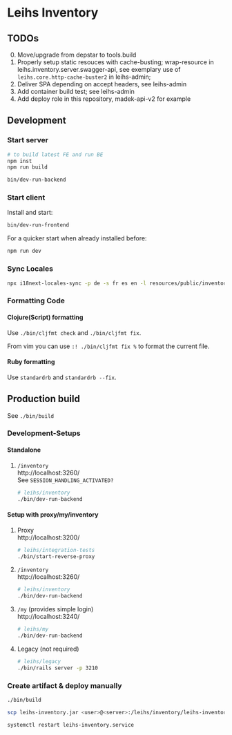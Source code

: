 # Leihs Inventory

## TODOs

0. Move/upgrade from depstar to tools.build
1. Properly setup static resouces with cache-busting; wrap-resource in
   leihs.inventory.server.swagger-api, see exemplary use of
   `leihs.core.http-cache-buster2` in leihs-admin;
2. Deliver SPA depending on accept headers, see leihs-admin
3. Add container build test; see leihs-admin
4. Add deploy role in this repository, madek-api-v2 for example

## Development

### Start server

```sh
# to build latest FE and run BE
npm inst
npm run build

bin/dev-run-backend
```

### Start client

Install and start:

```sh
bin/dev-run-frontend
```

For a quicker start when already installed before:

```sh
npm run dev
```

### Sync Locales
```sh
npx i18next-locales-sync -p de -s fr es en -l resources/public/inventory/static/locales/ --spaces 2 --useEmptyString true
```

### Formatting Code

#### Clojure(Script) formatting

Use `./bin/cljfmt check` and `./bin/cljfmt fix`.

From vim you can use `:! ./bin/cljfmt fix %` to format the current file.

#### Ruby formatting

Use `standardrb` and `standardrb --fix`.

## Production build

See `./bin/build`


### Development-Setups
#### Standalone
1. `/inventory`   
   http://localhost:3260/  
   See `SESSION_HANDLING_ACTIVATED?`
   ```bash
   # leihs/inventory
   ./bin/dev-run-backend
   ```


#### Setup with proxy/my/inventory
1. Proxy  
   http://localhost:3200/   
   ```bash
   # leihs/integration-tests
   ./bin/start-reverse-proxy
   ```
2. `/inventory`   
   http://localhost:3260/
   ```bash
   # leihs/inventory
   ./bin/dev-run-backend
   ```
3. `/my` (provides simple login)   
   http://localhost:3240/
   ```bash
   # leihs/my
   ./bin/dev-run-backend
   ```
4. Legacy (not required)
   ```bash
   # leihs/legacy
   ./bin/rails server -p 3210 
   ```

### Create artifact & deploy manually

```bash
./bin/build

scp leihs-inventory.jar <user>@<server>:/leihs/inventory/leihs-inventory.jar

systemctl restart leihs-inventory.service
```
